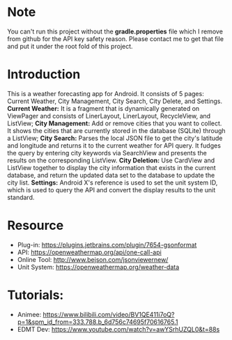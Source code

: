 # Note
You can't run this project without the **gradle.properties** file which I remove from github for the API key safety reason. Please contact me to get that file and put it under the root fold of this project.

# Introduction
This is a weather forecasting app for Android. It consists of 5 pages: Current Weather, City Management, City Search, City Delete, and Settings.
**Current Weather:** It is a fragment that is dynamically generated on ViewPager and consists of LinerLayout, LinerLayout, RecycleView, and ListView; 
**City Management:** Add or remove cities that you want to collect. It shows the cities that are currently stored in the database (SQLite) through a ListView;
**City Search:** Parses the local JSON file to get the city's latitude and longitude and returns it to the current weather for API query. It fudges the query by entering city keywords via SearchView and presents the results on the corresponding ListView.
**City Deletion:** Use CardView and ListView together to display the city information that exists in the current database, and return the updated data set to the database to update the city list.
**Settings:** Android X's reference is used to set the unit system ID, which is used to query the API and convert the display results to the unit standard.

# Resource
- Plug-in: https://plugins.jetbrains.com/plugin/7654-gsonformat
- API: https://openweathermap.org/api/one-call-api
- Online Tool: http://www.bejson.com/jsonviewernew/
- Unit System: https://openweathermap.org/weather-data

# Tutorials:
- Animee: https://www.bilibili.com/video/BV1QE411i7oQ?p=1&spm_id_from=333.788.b_6d756c74695f70616765.1
- EDMT Dev: https://www.youtube.com/watch?v=awYSrhUZQL0&t=88s
